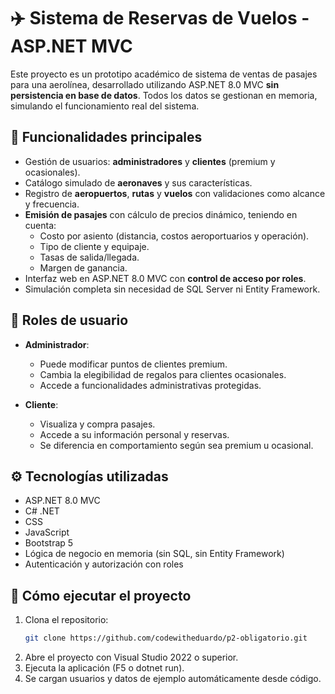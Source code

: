 # ✈️ Sistema de Reservas de Vuelos - ASP.NET MVC

Este proyecto es un prototipo académico de sistema de ventas de pasajes para una aerolínea, desarrollado utilizando ASP.NET 8.0 MVC **sin persistencia en base de datos**. Todos los datos se gestionan en memoria, simulando el funcionamiento real del sistema.

## 🧭 Funcionalidades principales

- Gestión de usuarios: **administradores** y **clientes** (premium y ocasionales).
- Catálogo simulado de **aeronaves** y sus características.
- Registro de **aeropuertos**, **rutas** y **vuelos** con validaciones como alcance y frecuencia.
- **Emisión de pasajes** con cálculo de precios dinámico, teniendo en cuenta:
  - Costo por asiento (distancia, costos aeroportuarios y operación).
  - Tipo de cliente y equipaje.
  - Tasas de salida/llegada.
  - Margen de ganancia.
- Interfaz web en ASP.NET 8.0 MVC con **control de acceso por roles**.
- Simulación completa sin necesidad de SQL Server ni Entity Framework.

## 🔐 Roles de usuario

- **Administrador**:
  - Puede modificar puntos de clientes premium.
  - Cambia la elegibilidad de regalos para clientes ocasionales.
  - Accede a funcionalidades administrativas protegidas.

- **Cliente**:
  - Visualiza y compra pasajes.
  - Accede a su información personal y reservas.
  - Se diferencia en comportamiento según sea premium u ocasional.

## ⚙️ Tecnologías utilizadas

- ASP.NET 8.0 MVC
- C# .NET
- CSS
- JavaScript
- Bootstrap 5
- Lógica de negocio en memoria (sin SQL, sin Entity Framework)
- Autenticación y autorización con roles

## 🚀 Cómo ejecutar el proyecto

1. Clona el repositorio:
   ```bash
   git clone https://github.com/codewitheduardo/p2-obligatorio.git
2. Abre el proyecto con Visual Studio 2022 o superior.
3. Ejecuta la aplicación (F5 o dotnet run).
4. Se cargan usuarios y datos de ejemplo automáticamente desde código.
